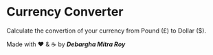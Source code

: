 # Currency Converter

Calculate the convertion of your currency from Pound (£) to Dollar ($).

Made with ❤ & ☕ by ***Debargha Mitra Roy***
